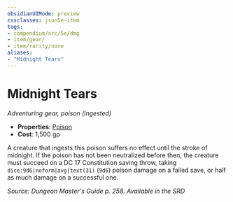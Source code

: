 ```yaml
---
obsidianUIMode: preview
cssclasses: json5e-item
tags:
- compendium/src/5e/dmg
- item/gear/
- item/rarity/none
aliases: 
- "Midnight Tears"
---
```

# Midnight Tears
*Adventuring gear, poison (ingested)*  

- **Properties**: [Poison](2-Mechanics/CLI/rules/item-properties.md#Poison)
- **Cost**: 1,500 gp

A creature that ingests this poison suffers no effect until the stroke of midnight. If the poison has not been neutralized before then, the creature must succeed on a DC 17 Constitution saving throw, taking `dice:9d6|noform|avg|text(31)` (`9d6`) poison damage on a failed save, or half as much damage on a successful one.

*Source: Dungeon Master's Guide p. 258. Available in the <span title='Systems Reference Document (5.1)'>SRD</span>*